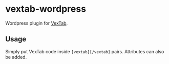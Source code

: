 # vextab-wordpress

Wordpress plugin for [VexTab](https://github.com/0xfe/vextab).

## Usage

Simply put VexTab code inside `[vextab][/vextab]` pairs. Attributes can also be added.
